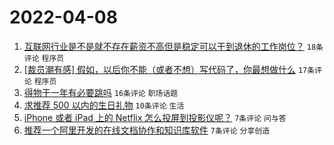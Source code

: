 # 2022-04-08

1. [互联网行业是不是就不存在薪资不高但是稳定可以干到退休的工作岗位？](https://www.v2ex.com/t/845611) `18条评论` `程序员`
1. [[裁员潮有感] 假如，以后你不能（或者不想）写代码了，你最想做什么](https://www.v2ex.com/t/845618) `17条评论` `程序员`
1. [得物干一年有必要跳吗](https://www.v2ex.com/t/845607) `16条评论` `职场话题`
1. [求推荐 500 以内的生日礼物](https://www.v2ex.com/t/845608) `10条评论` `生活`
1. [iPhone 或者 iPad 上的 Netflix 怎么投屏到投影仪呢？](https://www.v2ex.com/t/845616) `7条评论` `问与答`
1. [推荐一个阿里开发的在线文档协作和知识库软件](https://www.v2ex.com/t/845615) `7条评论` `分享创造`
